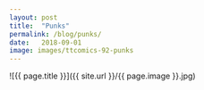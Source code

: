 ```yaml
---
layout: post
title:  "Punks"
permalink: /blog/punks/
date:   2018-09-01
image: images/ttcomics-92-punks
---
```

![{{ page.title }}]({{ site.url }}/{{ page.image }}.jpg)

